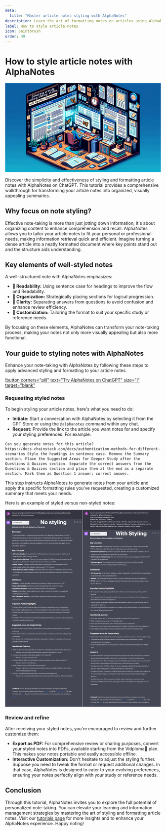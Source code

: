 ```yaml
---
meta:
  title: "Master article notes styling with AlphaNotes"
description: Learn the art of formatting notes on articles using AlphaNotes on ChatGPT. Follow our step-by-step guide to enhance your note-taking skills.
label: How to style article notes
icon: paintbrush
order: 49
---
```


# How to style article notes with AlphaNotes

![](../../resources/notes-style-banner.png)

Discover the simplicity and effectiveness of styling and formatting article notes with AlphaNotes on ChatGPT. This tutorial provides a comprehensive walkthrough for transforming your article notes into organized, visually appealing summaries.

## Why focus on note styling?

Effective note-taking is more than just jotting down information; it's about organizing content to enhance comprehension and recall. AlphaNotes allows you to tailor your article notes to fit your personal or professional needs, making information retrieval quick and efficient. Imagine turning a dense article into a neatly formatted document where key points stand out and the structure aids understanding.

## Key elements of well-styled notes

A well-structured note with AlphaNotes emphasizes:

- **📌 Readability:** Using sentence case for headings to improve the flow and Readability.
- **📌 Organization:** Strategically placing sections for logical progression.
- **📌 Clarity:** Separating answers from questions to avoid confusion and enhance review efficiency.
- **📌 Customization:** Tailoring the format to suit your specific study or reference needs.

By focusing on these elements, AlphaNotes can transform your note-taking process, making your notes not only more visually appealing but also more functional.

## Your guide to styling notes with AlphaNotes

Enhance your note-taking with AlphaNotes by following these steps to apply advanced styling and formatting to your article notes.

[!button corners="pill" text="Try AlphaNotes on ChatGPT" size="l" target="blank"](https://chat.openai.com/g/g-ZdfrSRAyo-alphanotes-gpt)

### Requesting styled notes

To begin styling your article notes, here's what you need to do:

- **Initiate:** Start a conversation with AlphaNotes by selecting it from the GPT Store or using the `@alphanotes` command within any chat.
- **Request:** Provide the link to the article you want notes for and specify your styling preferences. For example:

```
Can you generate notes for this article? https://docs.chainstack.com/docs/authentication-methods-for-different-scenarios Style the headings in sentence case. Remove the Summary section. Place the Suggested Areas for Deeper Study after the Questions & Quizzes section. Separate the correct answers from the Questions & Quizzes section and place them at the end as a separate section. Mark them as Question 1 answer: correct answer.
```

This step instructs AlphaNotes to generate notes from your article and apply the specific formatting rules you've requested, creating a customized summary that meets your needs.

Here is an example of styled versus non-styled notes:

![](../../resources/style-article.png)

### Review and refine

After receiving your styled notes, you're encouraged to review and further customize them:

- **Export as PDF:** For comprehensive review or sharing purposes, convert your styled notes into PDFs, available starting from the Vidploma🎥 plan. This makes your notes portable and easily accessible offline.
- **Interactive Customization:** Don't hesitate to adjust the styling further. Suppose you need to tweak the format or request additional changes. In that case, AlphaNotes is designed to cater to your evolving preferences, ensuring your notes perfectly align with your study or reference needs.

## Conclusion

Through this tutorial, AlphaNotes invites you to explore the full potential of personalized note-taking. You can elevate your learning and information management strategies by mastering the art of styling and formatting article notes. Visit our [tutorials page](https://www.alphanotes.one/tutorials) for more insights and to enhance your AlphaNotes experience. Happy noting!
